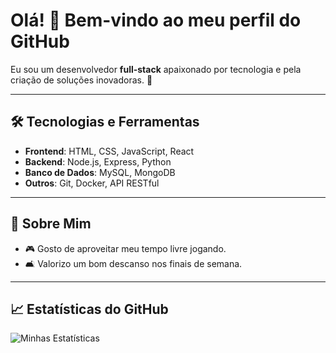 # Olá! 👋 Bem-vindo ao meu perfil do GitHub

Eu sou um desenvolvedor **full-stack** apaixonado por tecnologia e pela criação de soluções inovadoras. 🚀

---

## 🛠️ Tecnologias e Ferramentas
- **Frontend**: HTML, CSS, JavaScript, React
- **Backend**: Node.js, Express, Python
- **Banco de Dados**: MySQL, MongoDB
- **Outros**: Git, Docker, API RESTful

---

## 📌 Sobre Mim
- 🎮 Gosto de aproveitar meu tempo livre jogando.
- 🛋️ Valorizo um bom descanso nos finais de semana.

---

## 📈 Estatísticas do GitHub
![Minhas Estatísticas](https://github-readme-stats.vercel.app/api?username=EduardoMaltauro&show_icons=true&theme=radical)

